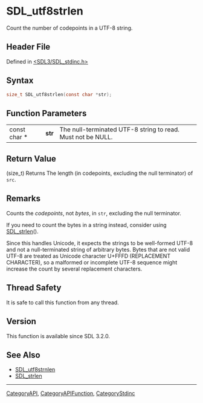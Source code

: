 # SDL_utf8strlen

Count the number of codepoints in a UTF-8 string.

## Header File

Defined in [<SDL3/SDL_stdinc.h>](https://github.com/libsdl-org/SDL/blob/main/include/SDL3/SDL_stdinc.h)

## Syntax

```c
size_t SDL_utf8strlen(const char *str);
```

## Function Parameters

|              |         |                                                             |
| ------------ | ------- | ----------------------------------------------------------- |
| const char * | **str** | The null-terminated UTF-8 string to read. Must not be NULL. |

## Return Value

(size_t) Returns The length (in codepoints, excluding the null terminator)
of `src`.

## Remarks

Counts the _codepoints_, not _bytes_, in `str`, excluding the null
terminator.

If you need to count the bytes in a string instead, consider using
[SDL_strlen](SDL_strlen)().

Since this handles Unicode, it expects the strings to be well-formed UTF-8
and not a null-terminated string of arbitrary bytes. Bytes that are not
valid UTF-8 are treated as Unicode character U+FFFD (REPLACEMENT
CHARACTER), so a malformed or incomplete UTF-8 sequence might increase the
count by several replacement characters.

## Thread Safety

It is safe to call this function from any thread.

## Version

This function is available since SDL 3.2.0.

## See Also

- [SDL_utf8strnlen](SDL_utf8strnlen)
- [SDL_strlen](SDL_strlen)

----
[CategoryAPI](CategoryAPI), [CategoryAPIFunction](CategoryAPIFunction), [CategoryStdinc](CategoryStdinc)

